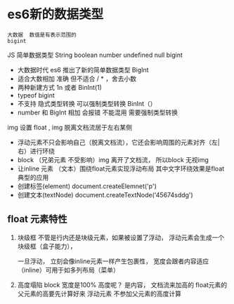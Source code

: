 #  es6新的数据类型 
    大数据  数值是有表示范围的
    bigint 
JS 简单数据类型
    String  boolean  number  undefined  null  bigint

- 大数据时代 es6 推出了新的简单数据类型 BigInt
- 适合大数相加 准确  但不适合 / * ，舍去小数
- 两种新建方式 1n 或者 BinInt(1)
- typeof bigint
- 不支持 隐式类型转换 可以强制类型转换  BinInt（）
- number 和 BigInt 相加  会报错   不能混用  需要强制类型转换


img 设置 float , img 脱离文档流居于左右某侧
- 浮动元素不只会影响自己（脱离文档流），它还会影响周围的元素对齐（左|右）进行环绕
- block （兄弟元素 不受影响）img 离开了文档流， 所以block 无视img
- 让inline 元素 （文本）围绕float元素实现浮动布局 其中文字环绕效果是float典型的应用
- 创建标签(element) document.createElemnet('p')
- 创建文本(textNode) document.createTextNode('45674sddg')


## float 元素特性

1. 块级框
    不管是行内还是块级元素，如果被设置了浮动， 浮动元素会生成一个块级框（盒子能力），

    一旦浮动， 立刻会像inline元素一样产生包裹性， 宽度会跟者内容适应（inline）可用于如多列布局（菜单）

2. 高度塌陷
    block 宽度是100%
    高度呢？ 是内容， 文档流来加高的 float元素的父元素的高要先计算好来
    浮动元素 不参加父元素的高度计算

    

